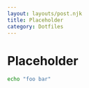 ```yaml
---
layout: layouts/post.njk
title: Placeholder
category: Dotfiles
---
```


# Placeholder
```bash
echo "foo bar"
```
